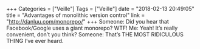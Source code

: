 +++
Categories = ["Veille"]
Tags = ["Veille"]
date = "2018-02-13 20:49:05"
title = "Advantages of monolithic version control"
link = "http://danluu.com/monorepo/"
+++
Someone: Did you hear that Facebook/Google uses a giant monorepo? WTF! Me: Yeah! It’s really convenient, don’t you think? Someone: That’s THE MOST RIDICULOUS THING I’ve ever heard.